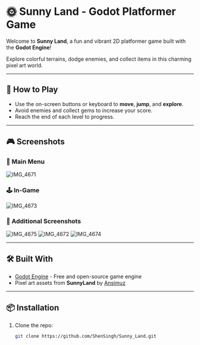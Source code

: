 # 🌞 Sunny Land - Godot Platformer Game

Welcome to **Sunny Land**, a fun and vibrant 2D platformer game built with the **Godot Engine**!

Explore colorful terrains, dodge enemies, and collect items in this charming pixel art world.

---

## 🚀 How to Play

- Use the on-screen buttons or keyboard to **move**, **jump**, and **explore**.
- Avoid enemies and collect gems to increase your score.
- Reach the end of each level to progress.

---

## 🎮 Screenshots

### 🏁 Main Menu
![IMG_4671](https://github.com/user-attachments/assets/22f78bf9-6994-446c-a298-0ed8b988e9d1)


### 🕹️ In-Game
![IMG_4673](https://github.com/user-attachments/assets/4ee5a62e-1ea2-4499-9506-ac2b50948af0)


### 📸 Additional Screenshots

![IMG_4675](https://github.com/user-attachments/assets/643b9cea-46b8-4027-978f-6eab80f95be8)
![IMG_4672](https://github.com/user-attachments/assets/4e838e36-9cfd-459a-93a0-94bfb43b4447)
![IMG_4674](https://github.com/user-attachments/assets/e399db32-0094-4ece-93be-0c1c679922f7)

---

## 🛠️ Built With

- [Godot Engine](https://godotengine.org/) - Free and open-source game engine
- Pixel art assets from **SunnyLand** by [Ansimuz](https://ansimuz.itch.io/sunny-land)

---
## 📦 Installation

1. Clone the repo:
   ```bash
   git clone https://github.com/ShenSingh/Sunny_Land.git


